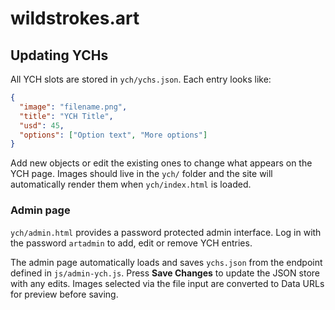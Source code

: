 # wildstrokes.art

## Updating YCHs

All YCH slots are stored in `ych/ychs.json`. Each entry looks like:

```json
{
  "image": "filename.png",
  "title": "YCH Title",
  "usd": 45,
  "options": ["Option text", "More options"]
}
```

Add new objects or edit the existing ones to change what appears on the YCH page.
Images should live in the `ych/` folder and the site will automatically render
them when `ych/index.html` is loaded.

### Admin page


`ych/admin.html` provides a password protected admin interface. Log in with the
password `artadmin` to add, edit or remove YCH entries.

The admin page automatically loads and saves `ychs.json` from the endpoint
defined in `js/admin-ych.js`. Press **Save Changes** to update the JSON store
with any edits. Images selected via the file input are converted to Data URLs
for preview before saving.
